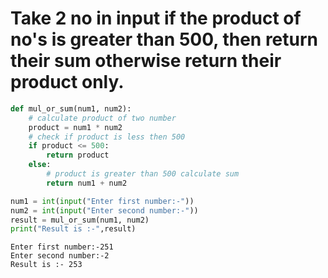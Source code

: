 # Take 2 no in input if the product of no's is greater than 500, then return their sum otherwise return their product only.


```python
def mul_or_sum(num1, num2):
    # calculate product of two number
    product = num1 * num2
    # check if product is less then 500
    if product <= 500:
        return product
    else:
        # product is greater than 500 calculate sum
        return num1 + num2

num1 = int(input("Enter first number:-"))
num2 = int(input("Enter second number:-"))
result = mul_or_sum(num1, num2)
print("Result is :-",result) 
```

    Enter first number:-251
    Enter second number:-2
    Result is :- 253
    
